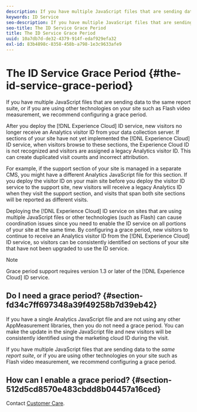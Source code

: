 ```yaml
---
description: If you have multiple JavaScript files that are sending data to the same report suite, or if you are using other technologies on your site such as Flash video measurement, we recommend configuring a grace period.
keywords: ID Service
seo-description: If you have multiple JavaScript files that are sending data to the same report suite, or if you are using other technologies on your site such as Flash video measurement, we recommend configuring a grace period.
seo-title: The ID Service Grace Period
title: The ID Service Grace Period
uuid: 10a7db7d-de32-4379-914f-edaf929efa32
exl-id: 83b4898c-8358-458b-a798-1e3c9633afe9
---
```

# The ID Service Grace Period {#the-id-service-grace-period}

If you have multiple JavaScript files that are sending data to the same report suite, or if you are using other technologies on your site such as Flash video measurement, we recommend configuring a grace period.

After you deploy the [!DNL Experience Cloud] ID service, new visitors no longer receive an Analytics visitor ID from your data collection server. If sections of your site have not yet implemented the [!DNL Experience Cloud] ID service, when visitors browse to these sections, the Experience Cloud ID is not recognized and visitors are assigned a legacy Analytics visitor ID. This can create duplicated visit counts and incorrect attribution.

For example, if the support section of your site is managed in a separate CMS, you might have a different Analytics JavaScript file for this section. If you deploy the visitor ID on your main site before you deploy the visitor ID service to the support site, new visitors will receive a legacy Analytics ID when they visit the support section, and visits that span both site sections will be reported as different visits.

Deploying the [!DNL Experience Cloud] ID service on sites that are using multiple JavaScript files or other technologies (such as Flash) can cause coordination issues since you need to enable the ID service on all portions of your site at the same time. By configuring a grace period, new visitors to continue to receive an Analytics visitor ID from the [!DNL Experience Cloud] ID service, so visitors can be consistently identified on sections of your site that have not been upgraded to use the ID service.

>[!NOTE]
>
>Grace period support requires version 1.3 or later of the [!DNL Experience Cloud] ID service.

## Do I need a grace period? {#section-fd34c7ff697348a39f49258b7d39eb42}

If you have a single Analytics JavaScript file and are not using any other AppMeasurement libraries, then you do not need a grace period. You can make the update in the single JavaScript file and new visitors will be consistently identified using the marketing cloud ID during the visit.

If you have multiple JavaScript files that are sending data to the *same report suite*, or if you are using other technologies on your site such as Flash video measurement, we recommend configuring a grace period.

## How can I enable a grace period? {#section-512d5cd8570e483cbdd8b04457a16ced}

Contact [Customer Care](https://helpx.adobe.com/marketing-cloud/contact-support.html).
